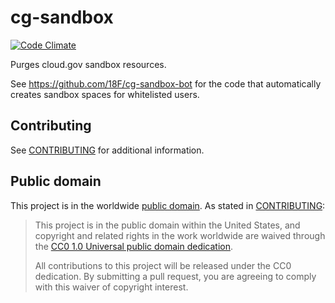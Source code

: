 # cg-sandbox 

[![Code Climate](https://codeclimate.com/github/18F/cg-sandbox/badges/gpa.svg)](https://codeclimate.com/github/18F/cg-sandbox)

Purges cloud.gov sandbox resources.

See https://github.com/18F/cg-sandbox-bot for the code that automatically creates sandbox spaces for whitelisted users.

## Contributing 

See [CONTRIBUTING](CONTRIBUTING.md) for additional information.

## Public domain

This project is in the worldwide [public domain](LICENSE.md). As stated in [CONTRIBUTING](CONTRIBUTING.md):

> This project is in the public domain within the United States, and copyright and related rights in the work worldwide are waived through the [CC0 1.0 Universal public domain dedication](https://creativecommons.org/publicdomain/zero/1.0/).
>
> All contributions to this project will be released under the CC0 dedication. By submitting a pull request, you are agreeing to comply with this waiver of copyright interest.
